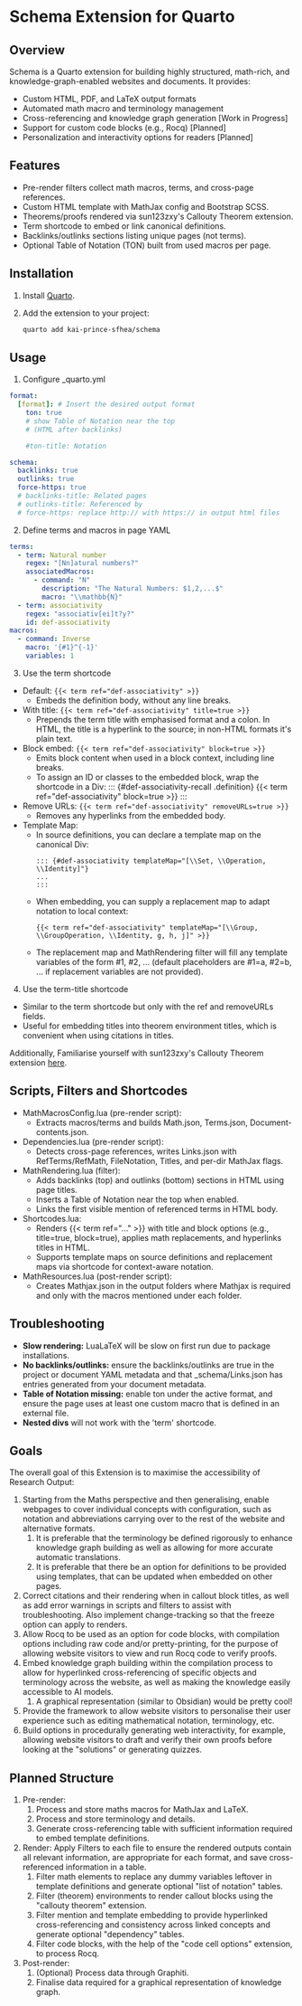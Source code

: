 # Schema Extension for Quarto

## Overview

Schema is a Quarto extension for building highly structured, math-rich, and knowledge-graph-enabled websites and documents. It provides:
- Custom HTML, PDF, and LaTeX output formats
- Automated math macro and terminology management
- Cross-referencing and knowledge graph generation [Work in Progress]
- Support for custom code blocks (e.g., Rocq) [Planned]
- Personalization and interactivity options for readers [Planned]

## Features

- Pre-render filters collect math macros, terms, and cross-page references.
- Custom HTML template with MathJax config and Bootstrap SCSS.
- Theorems/proofs rendered via sun123zxy's Callouty Theorem extension.
- Term shortcode to embed or link canonical definitions.
- Backlinks/outlinks sections listing unique pages (not terms).
- Optional Table of Notation (TON) built from used macros per page.

## Installation

1. Install [Quarto](https://quarto.org/docs/get-started/).
2. Add the extension to your project:

   ```bash
   quarto add kai-prince-sfhea/schema
   ```

## Usage

1) Configure _quarto.yml

```yaml
format:
  [format]: # Insert the desired output format
    ton: true
    # show Table of Notation near the top
    # (HTML after backlinks)

    #ton-title: Notation

schema:
  backlinks: true
  outlinks: true
  force-https: true
  # backlinks-title: Related pages
  # outlinks-title: Referenced by
  # force-https: replace http:// with https:// in output html files
```

2) Define terms and macros in page YAML

```yaml
terms:
  - term: Natural number
    regex: "[Nn]atural numbers?"
    associatedMacros:
      - command: "N"
        description: "The Natural Numbers: $1,2,...$"
        macro: "\\mathbb{N}"
  - term: associativity
    regex: "associativ[ei]t?y?"
    id: def-associativity
macros:
  - command: Inverse
    macro: '{#1}^{-1}'
    variables: 1
```

3) Use the term shortcode

- Default: ```{{< term ref="def-associativity" >}}```
    - Embeds the definition body, without any line breaks.
- With title: ```{{< term ref="def-associativity" title=true >}}```
    - Prepends the term title with emphasised format and a colon. In HTML, the title is a hyperlink to the source; in non-HTML formats it's plain text.
- Block embed: ```{{< term ref="def-associativity" block=true >}}```
    - Emits block content when used in a block context, including line breaks.
    - To assign an ID or classes to the embedded block, wrap the shortcode in a Div:
        ::: {#def-associativity-recall .definition}
        {{< term ref="def-associativity" block=true >}}
        :::
- Remove URLs: ```{{< term ref="def-associativity" removeURLs=true >}}```
    - Removes any hyperlinks from the embedded body.
- Template Map:
    - In source definitions, you can declare a template map on the canonical Div:
        ```
        ::: {#def-associativity templateMap="[\\Set, \\Operation, \\Identity]"}
        ...
        :::
        ```
    - When embedding, you can supply a replacement map to adapt notation to local context:
        ```
        {{< term ref="def-associativity" templateMap="[\\Group, \\GroupOperation, \\Identity, g, h, j]" >}}
        ```
    - The replacement map and MathRendering filter will fill any template variables of the form #1, #2, ... (default placeholders are #1=a, #2=b, ... if replacement variables are not provided).

4) Use the term-title shortcode

- Similar to the term shortcode but only with the ref and removeURLs fields.
- Useful for embedding titles into theorem environment titles, which is convenient when using citations in titles.

Additionally, Familiarise yourself with sun123zxy's Callouty Theorem extension [here](https://github.com/sun123zxy/quarto-callouty-theorem).

## Scripts, Filters and Shortcodes

- MathMacrosConfig.lua (pre-render script):
    - Extracts macros/terms and builds Math.json, Terms.json, Document-contents.json.
- Dependencies.lua (pre-render script):
    - Detects cross-page references, writes Links.json with RefTerms/RefMath, FileNotation, Titles, and per-dir MathJax flags.
- MathRendering.lua (filter):
    - Adds backlinks (top) and outlinks (bottom) sections in HTML using page titles.
    - Inserts a Table of Notation near the top when enabled.
    - Links the first visible mention of referenced terms in HTML body.
- Shortcodes.lua:
    - Renders {{< term ref="..." >}} with title and block options (e.g., title=true, block=true), applies math replacements, and hyperlinks titles in HTML.
    - Supports template maps on source definitions and replacement maps via shortcode for context-aware notation.
- MathResources.lua (post-render script):
    - Creates Mathjax.json in the output folders where Mathjax is required and only with the macros mentioned under each folder.

## Troubleshooting

- **Slow rendering:** LuaLaTeX will be slow on first run due to package installations.
- **No backlinks/outlinks:** ensure the backlinks/outlinks are true in the project or document YAML metadata and that _schema/Links.json has entries generated from your document metadata.
- **Table of Notation missing:** enable ton under the active format, and ensure the page uses at least one custom macro that is defined in an external file.
- **Nested divs** will not work with the 'term' shortcode.

## Goals

The overall goal of this Extension is to maximise the accessibility of Research Output:

1. Starting from the Maths perspective and then generalising, enable webpages to cover individual concepts with configuration, such as notation and abbreviations carrying over to the rest of the website and alternative formats.
    1. It is preferable that the terminology be defined rigorously to enhance knowledge graph building as well as allowing for more accurate automatic translations.
    1. It is preferable that there be an option for definitions to be provided using templates, that can be updated when embedded on other pages.
1. Correct citations and their rendering when in callout block titles, as well as add error warnings in scripts and filters to assist with troubleshooting. Also implement change-tracking so that the freeze option can apply to renders.
1. Allow Rocq to be used as an option for code blocks, with compilation options including raw code and/or pretty-printing, for the purpose of allowing website visitors to view and run Rocq code to verify proofs.
1. Embed knowledge graph building within the compilation process to allow for hyperlinked cross-referencing of specific objects and terminology across the website, as well as making the knowledge easily accessible to AI models.
    1. A graphical representation (similar to Obsidian) would be pretty cool!
1. Provide the framework to allow website visitors to personalise their user experience such as editing mathematical notation, terminology, etc.
1. Build options in procedurally generating web interactivity, for example, allowing website visitors to draft and verify their own proofs before looking at the "solutions" or generating quizzes.

## Planned Structure

1. Pre-render:
    1. Process and store maths macros for MathJax and LaTeX.
    1. Process and store terminology and details.
    1. Generate cross-referencing table with sufficient information required to embed template definitions.
1. Render: Apply Filters to each file to ensure the rendered outputs contain all relevant information, are appropriate for each format, and save cross-referenced information in a table.
    1. Filter math elements to replace any dummy variables leftover in template definitions and generate optional "list of notation" tables.
    1. Filter (theorem) environments to render callout blocks using the "callouty theorem" extension.
    1. Filter mention and template embedding to provide hyperlinked cross-referencing and consistency across linked concepts and generate optional "dependency" tables.
    1. Filter code blocks, with the help of the "code cell options" extension, to process Rocq.
1. Post-render:
    1. (Optional) Process data through Graphiti.
    1. Finalise data required for a graphical representation of knowledge graph.